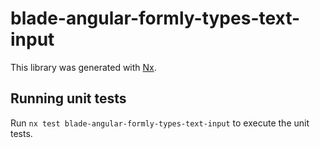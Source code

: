 # blade-angular-formly-types-text-input

This library was generated with [Nx](https://nx.dev).

## Running unit tests

Run `nx test blade-angular-formly-types-text-input` to execute the unit tests.
